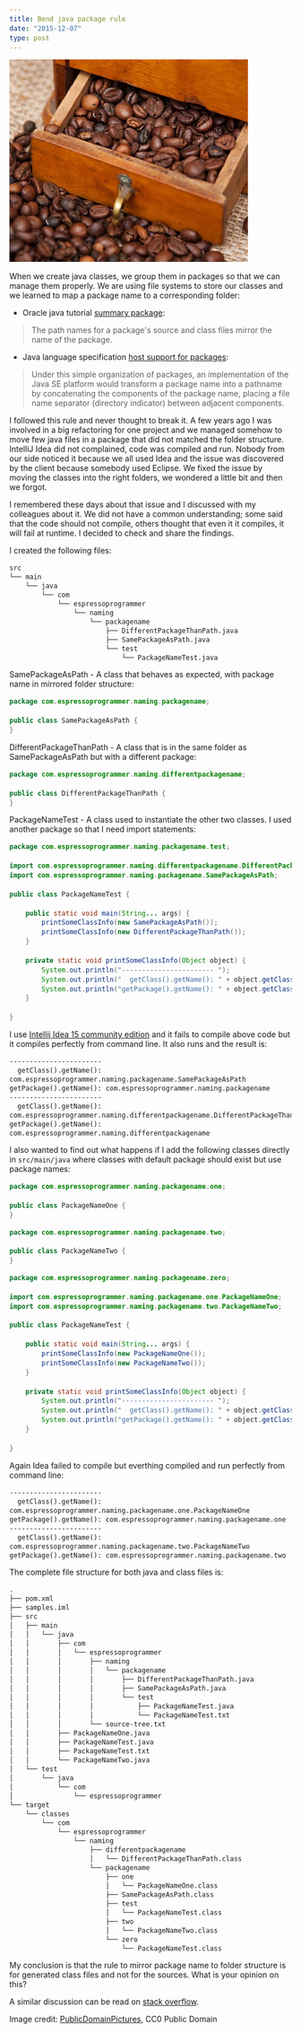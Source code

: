 ```yaml
---
title: Bend java package rule
date: "2015-12-07"
type: post
---
```


![Featured imaged][featured-image]

When we create java classes, we group them in packages so that we can manage them properly. We are using file systems to store our classes and we learned to map a package name to a corresponding folder:

* Oracle java tutorial [summary package][oracle-tutorial-summary-package]:
> The path names for a package's source and class files mirror the name of the package.
* Java language specification [host support for packages][jls-host-support-packages]:
> Under this simple organization of packages, an implementation of the Java SE platform would transform a package name into a pathname by concatenating the components of the package name, placing a file name separator (directory indicator) between adjacent components.

I followed this rule and never thought to break it. A few years ago I was involved in a big refactoring for one project and we managed somehow to move few java files in a package that did not matched the folder structure. IntelliJ Idea did not complained, code was compiled and run. Nobody from our side noticed it because we all used Idea and the issue was discovered by the client because somebody used Eclipse. We fixed the issue by moving the classes into the right folders, we wondered a little bit and then we forgot.

I remembered these days about that issue and I discussed with my colleagues about it. We did not have a common understanding; some said that the code should not compile, others thought that even it it compiles, it will fail at runtime. I decided to check and share the findings.

I created the following files:

```
src
└── main
    └── java
        └── com
            └── espressoprogrammer
                └── naming
                    └── packagename
                        ├── DifferentPackageThanPath.java
                        ├── SamePackageAsPath.java
                        └── test
                            └── PackageNameTest.java
```

SamePackageAsPath - A class that behaves as expected, with package name in  mirrored folder structure:

```java
package com.espressoprogrammer.naming.packagename;

public class SamePackageAsPath {
}
```

DifferentPackageThanPath - A class that is in the same folder as SamePackageAsPath but with a different package:

```java
package com.espressoprogrammer.naming.differentpackagename;

public class DifferentPackageThanPath {
}
```

PackageNameTest - A class used to instantiate the other two classes. I used another package so that I need import statements:

```java
package com.espressoprogrammer.naming.packagename.test;

import com.espressoprogrammer.naming.differentpackagename.DifferentPackageThanPath;
import com.espressoprogrammer.naming.packagename.SamePackageAsPath;

public class PackageNameTest {

    public static void main(String... args) {
        printSomeClassInfo(new SamePackageAsPath());
        printSomeClassInfo(new DifferentPackageThanPath());
    }

    private static void printSomeClassInfo(Object object) {
        System.out.println("----------------------- ");
        System.out.println("  getClass().getName(): " + object.getClass().getName());
        System.out.println("getPackage().getName(): " + object.getClass().getPackage().getName());
    }

}
```

I use [Intellij Idea 15 community edition][intellij-idea-community] and it fails to compile above code but it compiles perfectly from command line. It also runs and the result is:

```
----------------------- 
  getClass().getName(): com.espressoprogrammer.naming.packagename.SamePackageAsPath
getPackage().getName(): com.espressoprogrammer.naming.packagename
----------------------- 
  getClass().getName(): com.espressoprogrammer.naming.differentpackagename.DifferentPackageThanPath
getPackage().getName(): com.espressoprogrammer.naming.differentpackagename
```

I also wanted to find out what happens if I add the following classes directly in `src/main/java` where classes with default package should exist but use package names:

```java
package com.espressoprogrammer.naming.packagename.one;

public class PackageNameOne {
}
```

```java
package com.espressoprogrammer.naming.packagename.two;

public class PackageNameTwo {
}
```

```java
package com.espressoprogrammer.naming.packagename.zero;

import com.espressoprogrammer.naming.packagename.one.PackageNameOne;
import com.espressoprogrammer.naming.packagename.two.PackageNameTwo;

public class PackageNameTest {

    public static void main(String... args) {
        printSomeClassInfo(new PackageNameOne());
        printSomeClassInfo(new PackageNameTwo());
    }

    private static void printSomeClassInfo(Object object) {
        System.out.println("----------------------- ");
        System.out.println("  getClass().getName(): " + object.getClass().getName());
        System.out.println("getPackage().getName(): " + object.getClass().getPackage().getName());
    }

}
```

Again Idea failed to compile but everthing compiled and run perfectly from command line:

```
-----------------------
  getClass().getName(): com.espressoprogrammer.naming.packagename.one.PackageNameOne
getPackage().getName(): com.espressoprogrammer.naming.packagename.one
-----------------------
  getClass().getName(): com.espressoprogrammer.naming.packagename.two.PackageNameTwo
getPackage().getName(): com.espressoprogrammer.naming.packagename.two
```

The complete file structure for both java and class files is:

```
.
├── pom.xml
├── samples.iml
├── src
│   ├── main
│   │   └── java
│   │       ├── com
│   │       │   └── espressoprogrammer
│   │       │       ├── naming
│   │       │       │   └── packagename
│   │       │       │       ├── DifferentPackageThanPath.java
│   │       │       │       ├── SamePackageAsPath.java
│   │       │       │       └── test
│   │       │       │           ├── PackageNameTest.java
│   │       │       │           └── PackageNameTest.txt
│   │       │       └── source-tree.txt
│   │       ├── PackageNameOne.java
│   │       ├── PackageNameTest.java
│   │       ├── PackageNameTest.txt
│   │       └── PackageNameTwo.java
│   └── test
│       └── java
│           └── com
│               └── espressoprogrammer
└── target
    └── classes
        └── com
            └── espressoprogrammer
                └── naming
                    ├── differentpackagename
                    │   └── DifferentPackageThanPath.class
                    └── packagename
                        ├── one
                        │   └── PackageNameOne.class
                        ├── SamePackageAsPath.class
                        ├── test
                        │   └── PackageNameTest.class
                        ├── two
                        │   └── PackageNameTwo.class
                        └── zero
                            └── PackageNameTest.class

```

My conclusion is that the rule to mirror package name to folder structure is for generated class files and not for the sources. What is your opinion on this?

A similar discussion can be read on [stack overflow][stack-overflow-package-folder-not-mapped].

Image credit: [PublicDomainPictures][pixabay-publicdomainpictures], CC0 Public Domain

[featured-image]: coffee-beans-package.jpg
[oracle-tutorial-summary-package]: https://docs.oracle.com/javase/tutorial/java/package/summary-package.html "Summary of Creating and Using Packages"
[jls-host-support-packages]: https://docs.oracle.com/javase/specs/jls/se8/html/jls-7.html#jls-7.2 "7.2. Host Support for Packages"
[intellij-idea-community]: https://www.jetbrains.com/idea/
[stack-overflow-package-folder-not-mapped]: http://stackoverflow.com/questions/8395916/package-name-is-different-than-the-folder-structure-but-still-java-code-compiles "Package name is different than the folder structure but still Java code compiles"
[pixabay-publicdomainpictures]: https://pixabay.com/en/users/PublicDomainPictures-14/